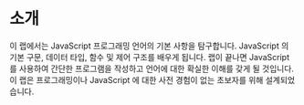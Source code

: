# 소개

이 랩에서는 JavaScript 프로그래밍 언어의 기본 사항을 탐구합니다. JavaScript 의 기본 구문, 데이터 타입, 함수 및 제어 구조를 배우게 됩니다. 랩이 끝나면 JavaScript 를 사용하여 간단한 프로그램을 작성하고 언어에 대한 확실한 이해를 갖게 될 것입니다. 이 랩은 프로그래밍이나 JavaScript 에 대한 사전 경험이 없는 초보자를 위해 설계되었습니다.
